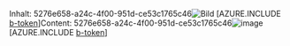 <span data-ttu-id="5e5a2-101">Inhalt: 5276e658-a24c-4f00-951d-ce53c1765c46![Bild](21acca1e-54ea-4f8e-946b-a76fa82db232.png)
[AZURE.INCLUDE [b-token](a18ce774-7862-43e5-ae63-b9cfe068eb68.md)]</span><span class="sxs-lookup"><span data-stu-id="5e5a2-101">Content: 5276e658-a24c-4f00-951d-ce53c1765c46![image](21acca1e-54ea-4f8e-946b-a76fa82db232.png)
[AZURE.INCLUDE [b-token](a18ce774-7862-43e5-ae63-b9cfe068eb68.md)]</span></span>
